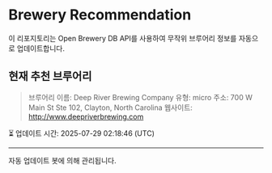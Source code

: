 # Brewery Recommendation

이 리포지토리는 Open Brewery DB API를 사용하여 무작위 브루어리 정보를 자동으로 업데이트합니다.

## 현재 추천 브루어리
> 브루어리 이름: Deep River Brewing Company
유형: micro
주소: 700 W Main St Ste 102, Clayton, North Carolina
웹사이트: http://www.deepriverbrewing.com

⏳ 업데이트 시간: 2025-07-29 02:18:46 (UTC)

---
자동 업데이트 봇에 의해 관리됩니다.